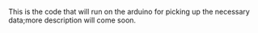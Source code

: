 This is the code that will run on the arduino for picking up the necessary data;more description will come soon.